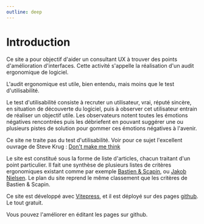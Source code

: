 ```yaml
---
outline: deep
---
```


# Introduction

Ce site a pour objectif d'aider un consultant UX à trouver des points
d'amélioration d'interfaces. Cette activité s'appelle la réalisation d'un audit
ergonomique de logiciel.

L'audit ergonomique est utile, bien entendu, mais moins que le test
d'utilisabilité.

Le test d'utilisabilité consiste à recruter un utilisateur, vrai, réputé
sincère, en situation de découverte du logiciel, puis à observer cet utilisateur
entrain de réaliser un objectif utile. Les observateurs notent toutes les
émotions négatives rencontrées puis les débriefent en pouvant suggérer une ou
plusieurs pistes de solution pour gommer ces émotions négatives à l'avenir.

Ce site ne traite pas du test d'utilisabilité. Voir pour ce sujet l'excellent
ouvrage de Steve Krug :
[Don't make me think](https://en.wikipedia.org/wiki/Don%27t_Make_Me_Think)

Le site est constitué sous la forme de liste d'articles, chacun traitant d'un
point particulier. Il fait une synthèse de plusieurs listes de critères
ergonomiques existant comme par exemple
[Bastien & Scapin](https://inria.hal.science/inria-00070012/file/RT-0156.pdf),
ou [Jakob Nielsen](https://www.nngroup.com/articles/ten-usability-heuristics/).
Le plan du site reprend le même classement que les critères de Bastien & Scapin.

Ce site est développé avec [Vitepress](https://vitepress.dev/), et il est
déployé sur des pages [github](https://github.com/). Le tout gratuit.

Vous pouvez l'améliorer en éditant les pages sur github.
